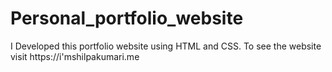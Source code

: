 # Personal_portfolio_website
I Developed this portfolio website using HTML and CSS. To see the website visit https://i'mshilpakumari.me
